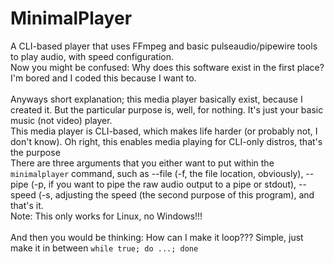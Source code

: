 # MinimalPlayer
A CLI-based player that uses FFmpeg and basic pulseaudio/pipewire tools to play audio, with speed configuration.
<br>Now you might be confused: Why does this software exist in the first place?
<br>I'm bored and I coded this because I want to.
<br>
<br>Anyways short explanation; this media player basically exist, because I created it. But the particular purpose is, well, for nothing. It's just your basic music (not video) player.
<br>This media player is CLI-based, which makes life harder (or probably not, I don't know). Oh right, this enables media playing for CLI-only distros, that's the purpose
<br>There are three arguments that you either want to put within the `minimalplayer` command, such as --file (-f, the file location, obviously), --pipe (-p, if you want to pipe the raw audio output to a pipe or stdout), --speed (-s, adjusting the speed (the second purpose of this program), and that's it.
<br>Note: This only works for Linux, no Windows!!!
<br>
<br>And then you would be thinking: How can I make it loop??? Simple, just make it in between `while true; do ...; done`
